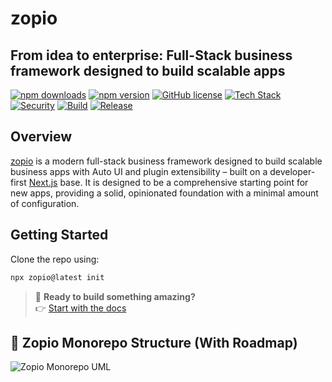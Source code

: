 # zopio

## From idea to enterprise: Full-Stack business framework designed to build scalable apps

[![npm downloads](https://img.shields.io/npm/dy/zopio)](https://www.npmjs.com/package/zopio)
[![npm version](https://img.shields.io/npm/v/zopio)](https://www.npmjs.com/package/zopio)
[![GitHub license](https://img.shields.io/github/license/zopiolabs/zopio)](https://github.com/zopiolabs/zopio/blob/main/LICENSE)
[![Tech Stack](https://img.shields.io/badge/tech-stack-0690fa.svg?style=flat)](https://stackshare.io/zopiolabs/zopio)
[![Security](https://github.com/zopiolabs/zopio/actions/workflows/security.yml/badge.svg)](https://github.com/zopiolabs/zopio/actions/workflows/security.yml)
[![Build](https://github.com/zopiolabs/zopio/actions/workflows/build.yml/badge.svg)](https://github.com/zopiolabs/zopio/actions/workflows/build.yml)
[![Release](https://github.com/zopiolabs/zopio/actions/workflows/release.yml/badge.svg)](https://github.com/zopiolabs/zopio/actions/workflows/release.yml)

## Overview

[zopio](https://github.com/zopiolabs/zopio) is a modern full-stack business framework designed to build scalable business apps with Auto UI and plugin extensibility – built on a developer-first [Next.js](https://nextjs.org/) base. It is designed to be a comprehensive starting point for new apps, providing a solid, opinionated foundation with a minimal amount of configuration.

## Getting Started

Clone the repo using:

```sh
npx zopio@latest init 
```

> 🚀 **Ready to build something amazing?**  
> 👉 [Start with the docs](https://docs.zopio.dev)

## 📌 Zopio Monorepo Structure (With Roadmap)

![Zopio Monorepo UML](https://www.plantuml.com/plantuml/png/TP9DRXin38NtFeNhLRlG7NA6ReiiEDApJ9Zw0KKvTOlSlK4obcRQT5Rl-mI21EOzDIErdkJmnIv8E7fe5r1sfPjmnk5GoLyfudYYMjlf-FjmVFj-KENdHwfhUi7oS25nTfKovFZr-xVL1joi56aRrTajdIL0DpAHNc5LoEF3lcwkMCEyv4HyUdx4J78tzcsQokwA--HkbnquMiZlpQMKQzihAN4lz9yfxJb3X_EfpLn4Q2bAnYLFgpqC26IqWuKQfa3Zc5sxDqCQ5ebO1fr1rXNkB1JdQiu6pU-BIVZN_eBawyWPFytvaiySfol6P_RlGstOiZJeZHOMjlkmbUu9sTeGIWOddDY6Ql1TjqCDPMOhIX633SqunydACKB_PgTTCBVU62yxUFHho1Siwm_UzMfJkb6jW1kaLAYhqYFdRNENtZYZjK-UpfmD_lB9onjr_SyRqe8G41pLkfynn8_ghFhry8GSUf8_)
